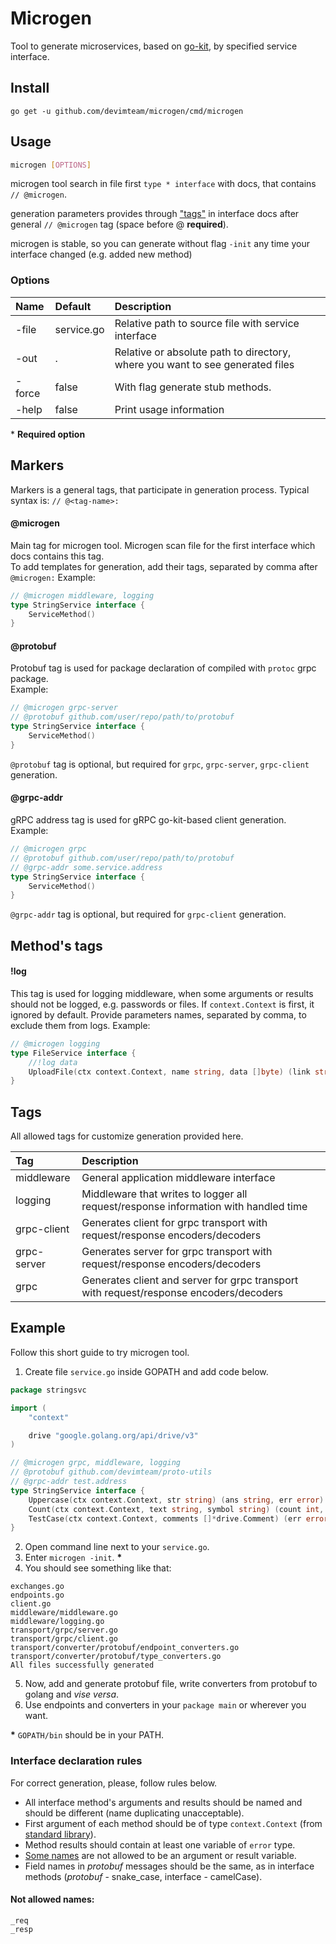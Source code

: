 # Microgen

Tool to generate microservices, based on [go-kit](https://gokit.io/), by specified service interface.

## Install
```
go get -u github.com/devimteam/microgen/cmd/microgen
```

## Usage
``` sh
microgen [OPTIONS]
```
microgen tool search in file first `type * interface` with docs, that contains `// @microgen`.

generation parameters provides through ["tags"](#tags) in interface docs after general `// @microgen` tag (space before @ __required__).

microgen is stable, so you can generate without flag `-init` any time your interface changed (e.g. added new method)
### Options

| Name   | Default    | Description                                                                   |
|:------ |:-----------|:------------------------------------------------------------------------------|
| -file  | service.go | Relative path to source file with service interface                           |
| -out   | .          | Relative or absolute path to directory, where you want to see generated files |
| -force | false      | With flag generate stub methods.                                              |
| -help  | false      | Print usage information                                                       |

\* __Required option__

## Markers
Markers is a general tags, that participate in generation process.
Typical syntax is: `// @<tag-name>:`

#### @microgen
Main tag for microgen tool. Microgen scan file for the first interface which docs contains this tag.  
To add templates for generation, add their tags, separated by comma after `@microgen:`
Example:
```go
// @microgen middleware, logging
type StringService interface {
    ServiceMethod()
}
```
#### @protobuf
Protobuf tag is used for package declaration of compiled with `protoc` grpc package.  
Example:
```go
// @microgen grpc-server
// @protobuf github.com/user/repo/path/to/protobuf
type StringService interface {
    ServiceMethod()
}
```
`@protobuf` tag is optional, but required for `grpc`, `grpc-server`, `grpc-client` generation.  
#### @grpc-addr
gRPC address tag is used for gRPC go-kit-based client generation.
Example:
```go
// @microgen grpc
// @protobuf github.com/user/repo/path/to/protobuf
// @grpc-addr some.service.address
type StringService interface {
    ServiceMethod()
}
```
`@grpc-addr` tag is optional, but required for `grpc-client` generation.  

## Method's tags
#### !log
This tag is used for logging middleware, when some arguments or results should not be logged, e.g. passwords or files.
If `context.Context` is first, it ignored by default.
Provide parameters names, separated by comma, to exclude them from logs.
Example:
```go
// @microgen logging
type FileService interface {
    //!log data
    UploadFile(ctx context.Context, name string, data []byte) (link string, err error)
}
```

## Tags
All allowed tags for customize generation provided here.

| Tag         | Description                                                                            |
|:------------|:---------------------------------------------------------------------------------------|
| middleware  | General application middleware interface                                               |
| logging     | Middleware that writes to logger all request/response information with handled time    |
| grpc-client | Generates client for grpc transport with request/response encoders/decoders            |
| grpc-server | Generates server for grpc transport with request/response encoders/decoders            |
| grpc        | Generates client and server for grpc transport with request/response encoders/decoders |

## Example
Follow this short guide to try microgen tool.

1. Create file `service.go` inside GOPATH and add code below.
```go
package stringsvc

import (
    "context"

    drive "google.golang.org/api/drive/v3"
)

// @microgen grpc, middleware, logging
// @protobuf github.com/devimteam/proto-utils
// @grpc-addr test.address
type StringService interface {
    Uppercase(ctx context.Context, str string) (ans string, err error)
    Count(ctx context.Context, text string, symbol string) (count int, positions []int)
    TestCase(ctx context.Context, comments []*drive.Comment) (err error)
}
```
2. Open command line next to your `service.go`.
3. Enter `microgen -init`. __*__
4. You should see something like that:
```
exchanges.go
endpoints.go
client.go
middleware/middleware.go
middleware/logging.go
transport/grpc/server.go
transport/grpc/client.go
transport/converter/protobuf/endpoint_converters.go
transport/converter/protobuf/type_converters.go
All files successfully generated
```
5. Now, add and generate protobuf file, write converters from protobuf to golang and _vise versa_.
6. Use endpoints and converters in your `package main` or wherever you want.

__*__ `GOPATH/bin` should be in your PATH.

### Interface declaration rules
For correct generation, please, follow rules below.

* All interface method's arguments and results should be named and should be different (name duplicating unacceptable).
* First argument of each method should be of type `context.Context` (from [standard library](https://golang.org/pkg/context/)).
* Method results should contain at least one variable of `error` type.
* [Some names](#not-allowed-names) are not allowed to be an argument or result variable.
* Field names in _protobuf_ messages should be the same, as in interface methods (_protobuf_ - snake_case, interface - camelCase).

#### Not allowed names:
```
_req
_resp
```
